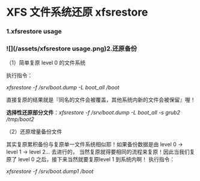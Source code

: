 # XFS 文件系统还原 xfsrestore

### 1.xfsrestore usage

### ![](/assets/xfsrestore usage.png)2.还原备份

（1）简单复原 level 0 的文件系统

执行指令：

_xfsrestore -f /srv/boot.dump -L boot\_all /boot_

直接复原的结果就是『同名的文件会被覆盖，其他系统内新的文件会被保留』喔！

**选择性还原部分文件**：_xfsrestore -f /srv/boot.dump -L boot\_all -s grub2 /tmp/boot2_

（2）还原增量备份文件

其实复原累积备份与复原单一文件系统相似耶！如果备份数据是由 level 0 -&gt; level 1 -&gt; level 2... 去进行的， 当然复原就得要相同的流程来复原！因此当我们复原了 level 0 之后，接下来当然就要复原level 1 到系统内啊！ 执行指令：

_xfsrestore -f /srv/boot.dump1 /boot_

